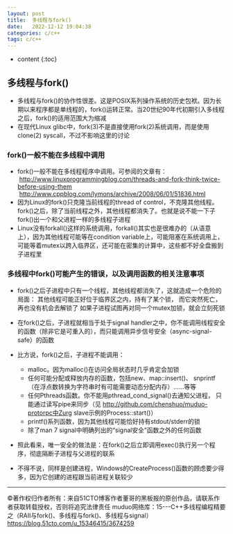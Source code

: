 ```yaml
---
layout: post
title:  多线程与fork()
date:   2022-12-12 19:04:38
categories: c/c++
tags: c/c++
---
```


* content
{:toc}

## 多线程与fork()
- 多线程与fork()的协作性很差。这是POSIX系列操作系统的历史包袱。因为长期以来程序都是单线程的，fork()运转正常。当20世纪90年代初期引入多线程之后，fork()的适用范围大为缩减
- 在现代Linux glibc中，fork(3)不是直接使用fork(2)系统调用，而是使用clone(2) syscall，不过不影响这里的讨论
### fork()一般不能在多线程中调用
- fork()一般不能在多线程程序中调用。可参阅的文章有：
 http://www.linuxprogrammingblog.com/threads-and-fork-think-twice-before-using-them
 http://www.cppblog.com/lymons/archive/2008/06/01/51836.html
- 因为Linux的fork()只克隆当前线程的thread of control，不克隆其他线程。fork()之后，除了当前线程之外，其他线程都消失了。也就是说不能一下子fork()出一个和父进程一样的多线程子进程
- Linux没有forkall()这样的系统调用，forkall()其实也是很难办的（从语意上），因为其他线程可能等在condition variable上，可能阻塞在系统调用上，可能等着mutex以跨入临界区，还可能在密集的计算中，这些都不好全盘搬到子进程里

### 多线程中fork()可能产生的错误，以及调用函数的相关注意事项
- fork()之后子进程中只有一个线程，其他线程都消失了，这就造成一个危险的局面：
其他线程可能正好位于临界区之内，持有了某个锁， 而它突然死亡，再也没有机会去解锁了
如果子进程试图再对同一个mutex加锁，就会立刻死锁
- 在fork()之后，子进程就相当于处于signal handler之中，你不能调用线程安全的函数（除非它是可重入的），而只能调用异步信号安全（async-signal-safe）的函数
- 比方说，fork()之后，子进程不能调用：
    - malloc。因为malloc()在访问全局状态时几乎肯定会加锁
    - 任何可能分配或释放内存的函数，包括new、map::insert()、 snprintf（在浮点数转换为字符串时有可能需要动态分配内存）……等等
    - 任何Pthreads函数。你不能用pthread_cond_signal()去通知父进程， 只能通过读写pipe来同步（见 http://github.com/chenshuo/muduo-protorpc中Zurg slave示例的Process::start()）
    - printf()系列函数，因为其他线程可能恰好持有stdout/stderr的锁
    - 除了man 7 signal中明确列出的“signal安全”函数之外的任何函数

- 照此看来，唯一安全的做法是：在fork()之后立即调用exec()执行另一个程序，彻底隔断子进程与父进程的联系
- 不得不说，同样是创建进程，Windows的CreateProcess()函数的顾虑要少得多，因为它创建的进程跟当前进程关联较少

-----------------------------------
©著作权归作者所有：来自51CTO博客作者董哥的黑板报的原创作品，请联系作者获取转载授权，否则将追究法律责任
muduo网络库：15---C++多线程编程精要之（RAII与fork()、多线程与fork()、多线程与signal）
https://blog.51cto.com/u_15346415/3674259